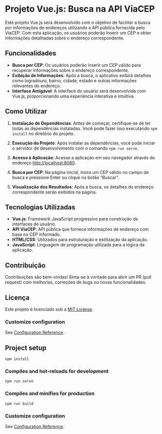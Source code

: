 # Projeto Vue.js: Busca na API ViaCEP

Este projeto Vue.js será desenvolvido com o objetivo de facilitar a busca por informações de endereços utilizando a API pública fornecida pelo ViaCEP. Com esta aplicação, os usuários poderão inserir um CEP e obter informações detalhadas sobre o endereço correspondente.

## Funcionalidades

- **Busca por CEP**: Os usuários poderão inserir um CEP válido para recuperar informações sobre o endereço correspondente.
- **Exibição de Informações**: Após a busca, o aplicativo exibirá detalhes como logradouro, bairro, cidade, estado e outras informações relevantes do endereço.
- **Interface Amigável**: A interface do usuário será desenvolvida com Vue.js, proporcionando uma experiência interativa e intuitiva.

## Como Utilizar

1. **Instalação de Dependências**: Antes de começar, certifique-se de ter todas as dependências instaladas. Você pode fazer isso executando `npm install` no diretório do projeto.

2. **Execução do Projeto**: Após instalar as dependências, você pode iniciar o servidor de desenvolvimento com o comando `npm run serve`.

3. **Acesso à Aplicação**: Acesse a aplicação em seu navegador através do endereço [http://localhost:8080](http://localhost:8080).

4. **Busca por CEP**: Na página inicial, insira um CEP válido no campo de busca e pressione Enter ou clique no botão "Buscar".

5. **Visualização dos Resultados**: Após a busca, os detalhes do endereço correspondente serão exibidos na página.

## Tecnologias Utilizadas

- **Vue.js**: Framework JavaScript progressivo para construção de interfaces de usuário.
- **API ViaCEP**: API pública que fornece informações de endereço com base no CEP informado.
- **HTML/CSS**: Utilizados para estruturação e estilização da aplicação.
- **JavaScript**: Linguagem de programação utilizada para a lógica da aplicação.

## Contribuição

Contribuições são bem-vindas! Sinta-se à vontade para abrir um PR (pull request) com melhorias, correções de bugs ou novas funcionalidades.

## Licença

Este projeto é licenciado sob a [MIT License](LICENSE).

### Customize configuration
See [Configuration Reference](https://cli.vuejs.org/config/).



## Project setup
```
npm install
```

### Compiles and hot-reloads for development
```
npm run serve
```

### Compiles and minifies for production
```
npm run build
```

### Customize configuration
See [Configuration Reference](https://cli.vuejs.org/config/).
